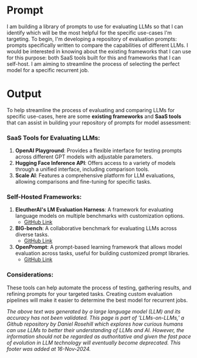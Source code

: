 # Prompt

I am building a library of prompts to use for evaluating LLMs so that I can identify which will be the most helpful for the specific use-cases I'm targeting. To begin, I'm developing a repository of evaluation prompts: prompts specifically written to compare the capabilities of different LLMs. I would be interested in knowing about the existing frameworks that I can use for this purpose: both SaaS tools built for this and frameworks that I can self-host. I am aiming to streamline the process of selecting the perfect model for a specific recurrent job.

# Output

To help streamline the process of evaluating and comparing LLMs for specific use-cases, here are some **existing frameworks** and **SaaS tools** that can assist in building your repository of prompts for model assessment:

### SaaS Tools for Evaluating LLMs:

1. **OpenAI Playground**: Provides a flexible interface for testing prompts across different GPT models with adjustable parameters.
2. **Hugging Face Inference API**: Offers access to a variety of models through a unified interface, including comparison tools.
3. **Scale AI**: Features a comprehensive platform for LLM evaluations, allowing comparisons and fine-tuning for specific tasks.

### Self-Hosted Frameworks:

1. **EleutherAI's LM Evaluation Harness**: A framework for evaluating language models on multiple benchmarks with customization options.
   - [GitHub Link](https://github.com/EleutherAI/lm-evaluation-harness)
2. **BIG-bench**: A collaborative benchmark for evaluating LLMs across diverse tasks.
   - [GitHub Link](https://github.com/google/BIG-bench)
3. **OpenPrompt**: A prompt-based learning framework that allows model evaluation across tasks, useful for building customized prompt libraries.
   - [GitHub Link](https://github.com/thunlp/OpenPrompt)

### Considerations:

These tools can help automate the process of testing, gathering results, and refining prompts for your targeted tasks. Creating custom evaluation pipelines will make it easier to determine the best model for recurrent jobs.

*The above text was generated by a large language model (LLM) and its accuracy has not been validated. This page is part of 'LLMs-on-LLMs,' a Github repository by Daniel Rosehill which explores how curious humans can use LLMs to better their understanding of LLMs and AI. However, the information should not be regarded as authoritative and given the fast pace of evolution in LLM technology will eventually become deprecated. This footer was added at 16-Nov-2024.*



